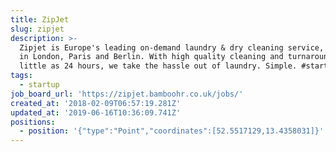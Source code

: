 ```yaml
---
title: ZipJet
slug: zipjet
description: >-
  Zipjet is Europe's leading on-demand laundry & dry cleaning service, operating
  in London, Paris and Berlin. With high quality cleaning and turnaround in as
  little as 24 hours, we take the hassle out of laundry. Simple. #startup
tags:
  - startup
job_board_url: 'https://zipjet.bamboohr.co.uk/jobs/'
created_at: '2018-02-09T06:57:19.281Z'
updated_at: '2019-06-16T10:36:09.741Z'
positions:
  - position: '{"type":"Point","coordinates":[52.5517129,13.4358031]}'
---
```


